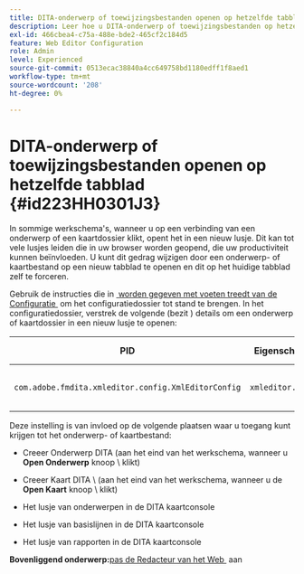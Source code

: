 ```yaml
---
title: DITA-onderwerp of toewijzingsbestanden openen op hetzelfde tabblad
description: Leer hoe u DITA-onderwerp of toewijzingsbestanden op hetzelfde tabblad opent
exl-id: 466cbea4-c75a-488e-bde2-465cf2c184d5
feature: Web Editor Configuration
role: Admin
level: Experienced
source-git-commit: 0513ecac38840a4cc649758bd1180edff1f8aed1
workflow-type: tm+mt
source-wordcount: '208'
ht-degree: 0%

---
```


# DITA-onderwerp of toewijzingsbestanden openen op hetzelfde tabblad {#id223HH0301J3}

In sommige werkschema&#39;s, wanneer u op een verbinding van een onderwerp of een kaartdossier klikt, opent het in een nieuw lusje. Dit kan tot vele lusjes leiden die in uw browser worden geopend, die uw productiviteit kunnen beïnvloeden. U kunt dit gedrag wijzigen door een onderwerp- of kaartbestand op een nieuw tabblad te openen en dit op het huidige tabblad zelf te forceren.

Gebruik de instructies die in [&#x200B; worden gegeven met voeten treedt van de Configuratie &#x200B;](download-install-additional-config-override.md#) om het configuratiedossier tot stand te brengen. In het configuratiedossier, verstrek de volgende \(bezit \) details om een onderwerp of kaartdossier in een nieuw lusje te openen:

| PID | Eigenschappensleutel | Waarde van eigenschap |
|---|------------|--------------|
| `com.adobe.fmdita.xmleditor.config.XmlEditorConfig` | `xmleditor.openinsametab` | Boolean \(true/false\). <br> **Standaardwaarde**: `false` |

Deze instelling is van invloed op de volgende plaatsen waar u toegang kunt krijgen tot het onderwerp- of kaartbestand:

- Creeer Onderwerp DITA \(aan het eind van het werkschema, wanneer u **Open Onderwerp** knoop \ klikt)

- Creeer Kaart DITA \ (aan het eind van het werkschema, wanneer u de **Open Kaart** knoop \ klikt)

- Het lusje van onderwerpen in de DITA kaartconsole

- Het lusje van basislijnen in de DITA kaartconsole

- Het lusje van rapporten in de DITA kaartconsole


**Bovenliggend onderwerp:**&#x200B;[&#x200B; pas de Redacteur van het Web &#x200B;](conf-web-editor.md) aan
